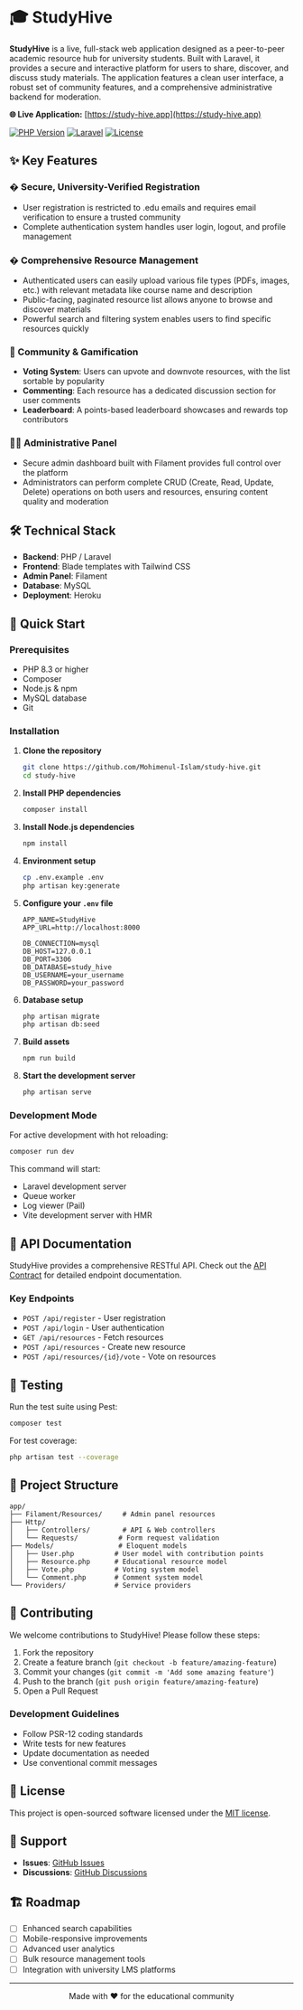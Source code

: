 # 🎓 StudyHive

**StudyHive** is a live, full-stack web application designed as a peer-to-peer academic resource hub for university students. Built with Laravel, it provides a secure and interactive platform for users to share, discover, and discuss study materials. The application features a clean user interface, a robust set of community features, and a comprehensive administrative backend for moderation.

**🌐 Live Application:** [https://study-hive.app](https://study-hive.app)

[![PHP Version](https://img.shields.io/badge/PHP-8.3-777BB4.svg?style=flat-square&logo=php)](https://php.net)
[![Laravel](https://img.shields.io/badge/Laravel-12.0-FF2D20.svg?style=flat-square&logo=laravel)](https://laravel.com)
[![License](https://img.shields.io/badge/License-MIT-green.svg?style=flat-square)](https://opensource.org/licenses/MIT)

## ✨ Key Features

### � Secure, University-Verified Registration
- User registration is restricted to .edu emails and requires email verification to ensure a trusted community
- Complete authentication system handles user login, logout, and profile management

### � Comprehensive Resource Management
- Authenticated users can easily upload various file types (PDFs, images, etc.) with relevant metadata like course name and description
- Public-facing, paginated resource list allows anyone to browse and discover materials
- Powerful search and filtering system enables users to find specific resources quickly

### 👥 Community & Gamification
- **Voting System**: Users can upvote and downvote resources, with the list sortable by popularity
- **Commenting**: Each resource has a dedicated discussion section for user comments
- **Leaderboard**: A points-based leaderboard showcases and rewards top contributors

### 👨‍💼 Administrative Panel
- Secure admin dashboard built with Filament provides full control over the platform
- Administrators can perform complete CRUD (Create, Read, Update, Delete) operations on both users and resources, ensuring content quality and moderation

## 🛠️ Technical Stack

- **Backend**: PHP / Laravel
- **Frontend**: Blade templates with Tailwind CSS
- **Admin Panel**: Filament
- **Database**: MySQL
- **Deployment**: Heroku

## 🚀 Quick Start

### Prerequisites

- PHP 8.3 or higher
- Composer
- Node.js & npm
- MySQL database
- Git

### Installation

1. **Clone the repository**
   ```bash
   git clone https://github.com/Mohimenul-Islam/study-hive.git
   cd study-hive
   ```

2. **Install PHP dependencies**
   ```bash
   composer install
   ```

3. **Install Node.js dependencies**
   ```bash
   npm install
   ```

4. **Environment setup**
   ```bash
   cp .env.example .env
   php artisan key:generate
   ```

5. **Configure your `.env` file**
   ```env
   APP_NAME=StudyHive
   APP_URL=http://localhost:8000
   
   DB_CONNECTION=mysql
   DB_HOST=127.0.0.1
   DB_PORT=3306
   DB_DATABASE=study_hive
   DB_USERNAME=your_username
   DB_PASSWORD=your_password
   ```

6. **Database setup**
   ```bash
   php artisan migrate
   php artisan db:seed
   ```

7. **Build assets**
   ```bash
   npm run build
   ```

8. **Start the development server**
   ```bash
   php artisan serve
   ```

### Development Mode

For active development with hot reloading:

```bash
composer run dev
```

This command will start:
- Laravel development server
- Queue worker
- Log viewer (Pail)
- Vite development server with HMR

## 📱 API Documentation

StudyHive provides a comprehensive RESTful API. Check out the [API Contract](API_CONTRACT.md) for detailed endpoint documentation.

### Key Endpoints

- `POST /api/register` - User registration
- `POST /api/login` - User authentication  
- `GET /api/resources` - Fetch resources
- `POST /api/resources` - Create new resource
- `POST /api/resources/{id}/vote` - Vote on resources

## 🧪 Testing

Run the test suite using Pest:

```bash
composer test
```

For test coverage:
```bash
php artisan test --coverage
```

## 📁 Project Structure

```
app/
├── Filament/Resources/     # Admin panel resources
├── Http/
│   ├── Controllers/        # API & Web controllers
│   └── Requests/          # Form request validation
├── Models/                # Eloquent models
│   ├── User.php          # User model with contribution points
│   ├── Resource.php      # Educational resource model
│   ├── Vote.php          # Voting system model
│   └── Comment.php       # Comment system model
└── Providers/            # Service providers
```

## 👥 Contributing

We welcome contributions to StudyHive! Please follow these steps:

1. Fork the repository
2. Create a feature branch (`git checkout -b feature/amazing-feature`)
3. Commit your changes (`git commit -m 'Add some amazing feature'`)
4. Push to the branch (`git push origin feature/amazing-feature`)
5. Open a Pull Request

### Development Guidelines

- Follow PSR-12 coding standards
- Write tests for new features
- Update documentation as needed
- Use conventional commit messages

## 📝 License

This project is open-sourced software licensed under the [MIT license](https://opensource.org/licenses/MIT).

## 🤝 Support

- **Issues**: [GitHub Issues](https://github.com/Mohimenul-Islam/study-hive/issues)
- **Discussions**: [GitHub Discussions](https://github.com/Mohimenul-Islam/study-hive/discussions)

## 🏗️ Roadmap

- [ ] Enhanced search capabilities
- [ ] Mobile-responsive improvements
- [ ] Advanced user analytics
- [ ] Bulk resource management tools
- [ ] Integration with university LMS platforms

---

<p align="center">Made with ❤️ for the educational community</p>
